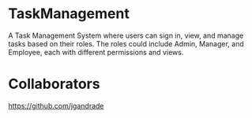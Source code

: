 # TaskManagement
A Task Management System where users can sign in, view, and manage tasks based on their roles. The roles could include Admin, Manager, and Employee, each with different permissions and views.

# Collaborators
https://github.com/jgandrade